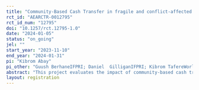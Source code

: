 ```yaml
---
title: "Community-Based Cash Transfer in fragile and conflict-affected communities"
rct_id: "AEARCTR-0012795"
rct_id_num: "12795"
doi: "10.1257/rct.12795-1.0"
date: "2024-01-05"
status: "on_going"
jel: ""
start_year: "2023-11-10"
end_year: "2024-01-31"
pi: "Kibrom Abay"
pi_other: "Guush BerhaneIFPRI; Daniel  GilliganIFPRI; Kibrom TafereWorld Bank; Alemayehu Seyoum TaffesseIFPRI"
abstract: "This project evaluates the impact of community-based cash transfers on household welfare in conflict affected and fragile settings. We aim to address the following important questions: (1) Can Community-Based cash transfers improve food security and subjective well-being of beneficiaries in conflict-affected settings? (ii) Can relatively small community-based cash transfers improve mental health and stress in the face of recurrent conflicts? (iii) Do welfare impacts of community-based cash transfers vary by how they are targeted? (iv) Are community-based transfers more impactful for improving welfare outcomes in conflict affected communities? (v) What is the impact of community-based cash transfers on trust in local governance and social cohesion in the presence and absence of conflicts? To address these questions, we design a cluster-based Randomized Control Trial (RCT) and randomly assign communities into control group and community-based cash transfers involving different targeting approaches. "
layout: registration
---
```


